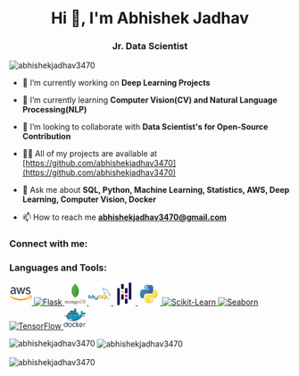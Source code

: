 <h1 align="center">Hi 👋, I'm Abhishek Jadhav</h1>
<h3 align="center">Jr. Data Scientist</h3>

<p align="left"> <img src="https://komarev.com/ghpvc/?username=abhishekjadhav3470&label=Profile%20views&color=0e75b6&style=flat" alt="abhishekjadhav3470" /> </p>

- 🔭 I’m currently working on **Deep Learning Projects**

- 🌱 I’m currently learning **Computer Vision(CV) and Natural Language Processing(NLP)**

- 👯 I’m looking to collaborate with **Data Scientist's for Open-Source Contribution**

- 👨‍💻 All of my projects are available at [https://github.com/abhishekjadhav3470](https://github.com/abhishekjadhav3470)

- 💬 Ask me about **SQL, Python, Machine Learning, Statistics, AWS, Deep Learning, Computer Vision, Docker**

- 📫 How to reach me **abhishekjadhav3470@gmail.com**

<h3 align="left">Connect with me:</h3>
<p align="left">
</p>

<h3 align="left">Languages and Tools:</h3>
<p align="left"> 
   <a href="https://aws.amazon.com" target="_blank" rel="noreferrer">
       <img src="https://raw.githubusercontent.com/devicons/devicon/master/icons/amazonwebservices/amazonwebservices-original-wordmark.svg" alt="AWS" width="40" height="40"/>
   </a>
   <a href="https://flask.palletsprojects.com/" target="_blank" rel="noreferrer">
       <img src="https://www.vectorlogo.zone/logos/pocoo_flask/pocoo_flask-icon.svg" alt="Flask" width="40" height="40"/>
   </a>
   <a href="https://www.mongodb.com/" target="_blank" rel="noreferrer">
       <img src="https://raw.githubusercontent.com/devicons/devicon/master/icons/mongodb/mongodb-original-wordmark.svg" alt="MongoDB" width="40" height="40"/>
   </a>
   <a href="https://www.mysql.com/" target="_blank" rel="noreferrer">
       <img src="https://raw.githubusercontent.com/devicons/devicon/master/icons/mysql/mysql-original-wordmark.svg" alt="MySQL" width="40" height="40"/>
   </a>
   <a href="https://pandas.pydata.org/" target="_blank" rel="noreferrer">
       <img src="https://raw.githubusercontent.com/devicons/devicon/2ae2a900d2f041da66e950e4d48052658d850630/icons/pandas/pandas-original.svg" alt="Pandas" width="40" height="40"/>
   </a>
   <a href="https://www.python.org" target="_blank" rel="noreferrer">
       <img src="https://raw.githubusercontent.com/devicons/devicon/master/icons/python/python-original.svg" alt="Python" width="40" height="40"/>
   </a>
   <a href="https://scikit-learn.org/" target="_blank" rel="noreferrer">
       <img src="https://upload.wikimedia.org/wikipedia/commons/0/05/Scikit_learn_logo_small.svg" alt="Scikit-Learn" width="40" height="40"/>
   </a>
   <a href="https://seaborn.pydata.org/" target="_blank" rel="noreferrer">
       <img src="https://seaborn.pydata.org/_images/logo-mark-lightbg.svg" alt="Seaborn" width="40" height="40"/>
   </a>
   <a href="https://www.tensorflow.org" target="_blank" rel="noreferrer">
       <img src="https://www.vectorlogo.zone/logos/tensorflow/tensorflow-icon.svg" alt="TensorFlow" width="40" height="40"/>
   </a>
   <a href="https://www.docker.com" target="_blank" rel="noreferrer">
       <img src="https://raw.githubusercontent.com/devicons/devicon/master/icons/docker/docker-original-wordmark.svg" alt="Docker" width="40" height="40"/>
   </a>
</p>


<p><img align="left" src="https://github-readme-stats.vercel.app/api/top-langs?username=abhishekjadhav3470&show_icons=true&locale=en&layout=compact" alt="abhishekjadhav3470" /></p>

<p>&nbsp;<img align="center" src="https://github-readme-stats.vercel.app/api?username=abhishekjadhav3470&show_icons=true&locale=en" alt="abhishekjadhav3470" /></p>

<p><img align="center" src="https://github-readme-streak-stats.herokuapp.com/?user=abhishekjadhav3470&" alt="abhishekjadhav3470" /></p>
